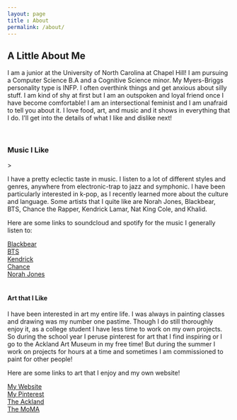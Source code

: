 ```yaml
---
layout: page
title : About
permalink: /about/
---
```


<h2>A Little About Me</h2>
<p>I am a junior at the University of North Carolina at Chapel Hill! I am pursuing a Computer Science B.A and a Cognitive Science minor. 
My Myers-Briggs personality type is INFP. I often overthink things and get anxious about silly stuff. I am kind of shy at first but 
I am an outspoken and loyal friend once I have become comfortable! I am an intersectional feminist and I am unafraid to tell you about it. I love food, art, and music and it shows in everything that I do. I'll get 
into the details of what I like and dislike next!
</p>
<br>
<h3>Music I Like</h3>>
<p>I have a pretty eclectic taste in music. I listen to a lot of different styles and genres, anywhere from electronic-trap to jazz and symphonic. 
I have been particularly interested in k-pop, as I recently learned more about the culture and language. Some artists that I quite like are Norah Jones, 
Blackbear, BTS, Chance the Rapper, Kendrick Lamar, Nat King Cole, and Khalid. 
</p>
<p>
Here are some links to soundcloud and spotify for the music I generally listen to:
</p>
<a href="https://soundcloud.com/iamblackbear" target="_blank"> Blackbear</a>
<br>
<a href="https://soundcloud.com/bangtan" target="_blank">BTS</a>
<br>
<a href="https://open.spotify.com/artist/2YZyLoL8N0Wb9xBt1NhZWg?play=true&utm_source=open.spotify.com&utm_medium=open&play=true" target="_blank">Kendrick</a>
<br>
<a href="https://open.spotify.com/search/results/chance%20the%20rapper" target="_blank" >Chance</a>
<br>
<a href="https://soundcloud.com/norahjonesofficial" target="_blank">Norah Jones</a>
<br>
<br>
<h4>Art that I Like</h4>
<p>I have been interested in art my entire life. I was always in painting classes and drawing was my number one pastime. 
Though I do still thoroughly enjoy it, as a college student I have less time to work on my own projects. So during the school year I peruse pinterest
for art that I find inspiring or I go to the Ackland Art Museum in my free time! But during the summer I work on projects for hours at a time and sometimes 
I am commissioned to paint for other people! 
</p>
<p>Here are some links to art that I enjoy and my own website!
</p>
<a href="http://artbylahari.com/" target="_blank">My Website</a>
<br>
<a href="https://www.pinterest.com/magentatango/graphics/" target="_blank">My Pinterest</a>
<br>
<a href="http://ackland.org/" target="_blank">The Ackland</a>
<br>
<a href="https://www.moma.org/" target="_blank">The MoMA</a>
